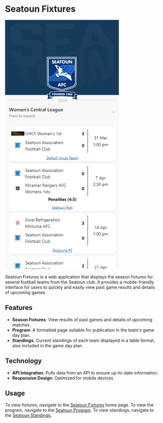 # Seatoun Fixtures

![Screenshot 1](https://raw.githubusercontent.com/bpapuni/seatoun-fixtures/master/seatoun-fixtures.png)

Seatoun Fixtures is a web application that displays the season fixtures for several football teams from the Seatoun club. It provides a mobile-friendly interface for users to quickly and easily view past game results and details of upcoming games.

## Features

- **Season Fixtures**: View results of past games and details of upcoming matches.
- **Program**: A formatted page suitable for publication in the team's game day plan.
- **Standings**: Current standings of each team displayed in a table format, also included in the game day plan.

## Technology

- **API Integration**: Pulls data from an API to ensure up-to-date information.
- **Responsive Design**: Optimized for mobile devices.

## Usage

To view fixtures, navigate to the [Seatoun Fixtures](https://seatoun-fixtures.vercel.app/) home page.
To view the program, navigate to the [Seatoun Program](https://seatoun-fixtures.vercel.app/program).
To view standings, navigate to the [Seatoun Standings](https://seatoun-fixtures.vercel.app/standings).
